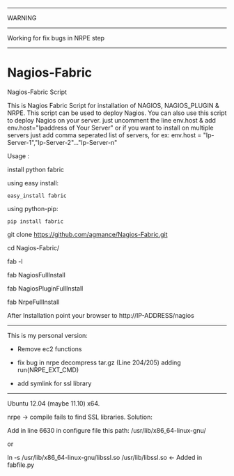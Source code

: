 - - - - - - 
WARNING
- - - - - -

Working for fix bugs in NRPE step
- - - - - -

Nagios-Fabric
=============

Nagios-Fabric Script

This is Nagios Fabric Script for installation of NAGIOS, NAGIOS_PLUGIN & NRPE. This script can be used to deploy Nagios. You can also use this script to deploy Nagios on your server. just uncomment
the line env.host & add env.host="Ipaddress of Your Server" or if you want to install on multiple servers just add comma
seperated list of servers, for ex: env.host = "Ip-Server-1","Ip-Server-2"..."Ip-Server-n"

Usage :

install python fabric 

using easy install:

	easy_install fabric


using python-pip:

	pip install fabric

git clone https://github.com/agmance/Nagios-Fabric.git

cd Nagios-Fabric/

fab -l

fab NagiosFullInstall

fab NagiosPluginFullInstall

fab NrpeFullInstall

After Installation point your browser to http://IP-ADDRESS/nagios

- - - - - - - - - - - - 

This is my personal version:

- Remove ec2 functions

- fix bug in nrpe decompress tar.gz (Line 204/205) adding run(NRPE_EXT_CMD)

- add symlink for ssl library


- - - - - - - - - - - - - 

Ubuntu 12.04 (maybe 11.10) x64.

nrpe -> compile fails to find SSL libraries. Solution:

Add in line 6630 in configure file this path: /usr/lib/x86_64-linux-gnu/

or

ln -s /usr/lib/x86_64-linux-gnu/libssl.so /usr/lib/libssl.so <- Added in fabfile.py

